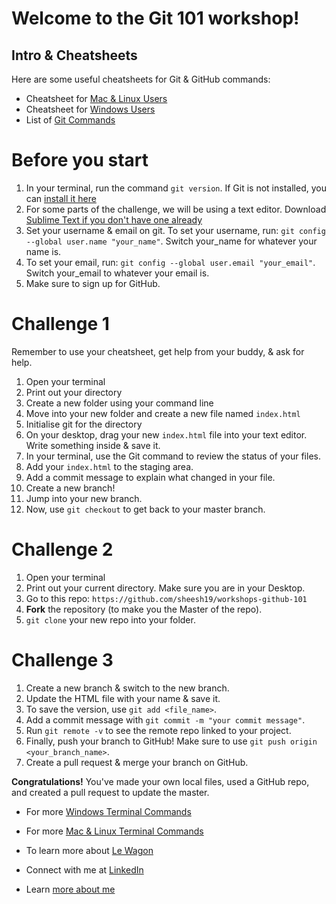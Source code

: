 # Welcome to the Git 101 workshop! 



## Intro & Cheatsheets

Here are some useful cheatsheets for Git & GitHub commands:

- Cheatsheet for [Mac & Linux Users](https://www.slideshare.net/paalringstad/command-cheatsheets-mac)
- Cheatsheet for [Windows Users](https://www.slideshare.net/paalringstad/command-cheatsheets-windows-138186563)
- List of [Git Commands](https://github.com/joshnh/Git-Commands)


# Before you start
1. In your terminal, run the command `git version`. If Git is not installed, you can [install it here](https://git-scm.com/downloads)
2. For some parts of the challenge, we will be using a text editor. Download [Sublime Text if you don't have one already](https://www.sublimetext.com/3)
3. Set your username & email on git. To set your username, run: `git config --global user.name "your_name"`. Switch your_name for whatever your name is. 
4. To set your email, run: `git config --global user.email "your_email"`. Switch your_email to whatever your email is. 
5. Make sure to sign up for GitHub. 


# Challenge 1
Remember to use your cheatsheet, get help from your buddy, & ask for help. 

1. Open your terminal
2. Print out your directory
3. Create a new folder using your command line 
4. Move into your new folder and create a new file named `index.html`
5. Initialise git for the directory 
6. On your desktop, drag your new `index.html` file into your text editor. Write something inside & save it. 
7. In your terminal, use the Git command to review the status of your files. 
8. Add your `index.html` to the staging area. 
9. Add a commit message to explain what changed in your file. 
10. Create a new branch! 
11. Jump into your new branch. 
12. Now, use `git checkout` to get back to your master branch. 


# Challenge 2

1. Open your terminal
2. Print out your current directory. Make sure you are in your Desktop. 
3. Go to this repo: `https://github.com/sheesh19/workshops-github-101`
4. **Fork** the repository (to make you the Master of the repo). 
5. `git clone` your new repo into your folder. 

# Challenge 3 
1. Create a new branch & switch to the new branch. 
2. Update the HTML file with your name & save it. 
3. To save the version, use `git add <file_name>`. 
4. Add a commit message with `git commit -m "your commit message"`.
5. Run `git remote -v` to see the remote repo linked to your project. 
6. Finally, push your branch to GitHub! Make sure to use `git push origin <your_branch_name>`.
7. Create a pull request & merge your branch on GitHub. 



**Congratulations!** You've made your own local files, used a GitHub repo, and created a pull request to update the master. 


- For more [Windows Terminal Commands](https://www.thomas-krenn.com/en/wiki/Cmd_commands_under_Windows)
- For more [Mac & Linux Terminal Commands](https://fossbytes.com/a-z-list-linux-command-line-reference/)

- To learn more about [Le Wagon](www.lewagon.com)
- Connect with me at [LinkedIn](https://www.linkedin.com/in/sheilaleveille/)
- Learn [more about me](www.sheilaleveille.com)
